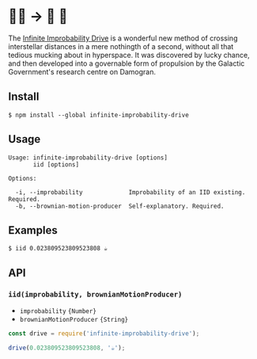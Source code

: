 # 🚀🚀 → 🐋 🌺

The [Infinite Improbability Drive](http://hitchhikers.wikia.com/wiki/Infinite_Improbability_Drive) is a wonderful new method of crossing interstellar distances in a mere nothingth of a second, without all that tedious mucking about in hyperspace. It was discovered by lucky chance, and then developed into a governable form of propulsion by the Galactic Government's research centre on Damogran.

## Install

```command
$ npm install --global infinite-improbability-drive
```

## Usage

```man
Usage: infinite-improbability-drive [options]
       iid [options]

Options:

  -i, --improbability             Improbability of an IID existing. Required.
  -b, --brownian-motion-producer  Self-explanatory. Required.
```

## Examples

```command
$ iid 0.023809523809523808 ☕
```

## API

### `iid(improbability, brownianMotionProducer)`

- `improbability` `{Number}`
- `brownianMotionProducer` `{String}`

```js
const drive = require('infinite-improbability-drive');

drive(0.023809523809523808, '☕');
```
